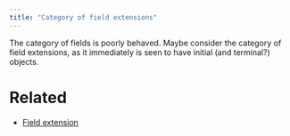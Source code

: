 ```yaml
---
title: "Category of field extensions"
---
```


The category of fields is poorly behaved. Maybe consider the category of field extensions, as it immediately is seen to have initial (and terminal?) objects.

# Related
- [Field extension](<notes/ntpy/Definitions/Algebraic Number Theory/Field Theory/Field extension.md>)